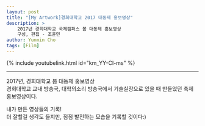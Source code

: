 ```yaml
---
layout: post
title: "[My Artwork]경희대학교 2017 대동제 홍보영상"
description: >
    2017년 경희대학교 국제캠퍼스 봄 대동제 홍보영상    
    구성, 편집 - 조윤민
author: Yunmin Cho
tags: [Film]
---
```


{% include youtubelink.html id="km_YY-CI-ms" %}

***

2017년, 경희대학교 봄 대동제 홍보영상  
경희대학교 교내 방송국, 대학의소리 방송국에서 기술실장으로 있을 때 만들었던 축제 홍보영상이다.  

내가 만든 영상들의 기록!  
더 잘할걸 생각도 들지만, 점점 발전하는 모습을 기록할 것이다:)